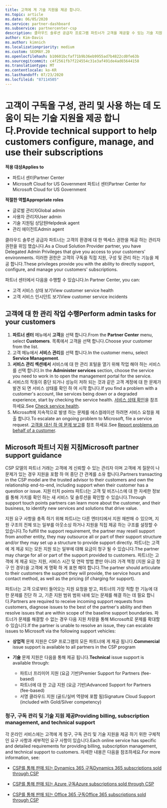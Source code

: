```yaml
---
title: 고객에 게 기술 지원을 제공 합니다.
ms.topic: article
ms.date: 06/05/2020
ms.service: partner-dashboard
ms.subservice: partnercenter-csp
description: 클라우드 솔루션 공급자 프로그램 파트너가 고객을 제공할 수 있는 기술 지원의 유형에 대해 알아봅니다.
author: Kim-Davis
ms.author: kimnich
ms.localizationpriority: medium
ms.custom: SEOMAY.20
ms.openlocfilehash: b10601bcfaf71b9b36eb9955ad7b4822cd0fe63b
ms.sourcegitcommit: c4f2561fb7f224554c31e3af491de4ad65644158
ms.translationtype: MT
ms.contentlocale: ko-KR
ms.lasthandoff: 07/23/2020
ms.locfileid: "87114505"
---
```

# <a name="provide-technical-support-to-help-customers-configure-manage-and-use-their-subscriptions"></a><span data-ttu-id="a18bc-103">고객이 구독을 구성, 관리 및 사용 하는 데 도움이 되는 기술 지원을 제공 합니다.</span><span class="sxs-lookup"><span data-stu-id="a18bc-103">Provide technical support to help customers configure, manage, and use their subscriptions</span></span>

<span data-ttu-id="a18bc-104">**적용 대상**</span><span class="sxs-lookup"><span data-stu-id="a18bc-104">**Applies to**</span></span>

- <span data-ttu-id="a18bc-105">파트너 센터</span><span class="sxs-lookup"><span data-stu-id="a18bc-105">Partner Center</span></span>
- <span data-ttu-id="a18bc-106">Microsoft Cloud for US Government 파트너 센터</span><span class="sxs-lookup"><span data-stu-id="a18bc-106">Partner Center for Microsoft Cloud for US Government</span></span>

<span data-ttu-id="a18bc-107">**적절한 역할**</span><span class="sxs-lookup"><span data-stu-id="a18bc-107">**Appropriate roles**</span></span>
- <span data-ttu-id="a18bc-108">글로벌 관리자</span><span class="sxs-lookup"><span data-stu-id="a18bc-108">Global admin</span></span>
- <span data-ttu-id="a18bc-109">사용자 관리자</span><span class="sxs-lookup"><span data-stu-id="a18bc-109">User admin</span></span>
- <span data-ttu-id="a18bc-110">기술 지원팀 상담원</span><span class="sxs-lookup"><span data-stu-id="a18bc-110">Helpdesk agent</span></span>
- <span data-ttu-id="a18bc-111">관리 에이전트</span><span class="sxs-lookup"><span data-stu-id="a18bc-111">Admin agent</span></span>

<span data-ttu-id="a18bc-112">클라우드 솔루션 공급자 파트너는 고객의 환경에 대 한 액세스 권한을 제공 하는 관리자 권한을 위임 했습니다.</span><span class="sxs-lookup"><span data-stu-id="a18bc-112">As a Cloud Solution Provider partner, you have Delegated Admin Privileges that give you access to your customers' environments.</span></span> <span data-ttu-id="a18bc-113">이러한 권한은 고객의 구독을 직접 지원, 구성 및 관리 하는 기능을 제공 합니다.</span><span class="sxs-lookup"><span data-stu-id="a18bc-113">These privileges provide you with the ability to directly support, configure, and manage your customers' subscriptions.</span></span>

<span data-ttu-id="a18bc-114">파트너 센터에서 다음을 수행할 수 있습니다.</span><span class="sxs-lookup"><span data-stu-id="a18bc-114">In Partner Center, you can:</span></span>

- <span data-ttu-id="a18bc-115">고객 서비스 상태 보기</span><span class="sxs-lookup"><span data-stu-id="a18bc-115">View customer service health</span></span>
- <span data-ttu-id="a18bc-116">고객 서비스 인시던트 보기</span><span class="sxs-lookup"><span data-stu-id="a18bc-116">View customer service incidents</span></span>

## <a name="perform-admin-tasks-for-your-customers"></a><span data-ttu-id="a18bc-117">고객에 대 한 관리 작업 수행</span><span class="sxs-lookup"><span data-stu-id="a18bc-117">Perform admin tasks for your customers</span></span>

1. <span data-ttu-id="a18bc-118">**파트너 센터** 메뉴에서 **고객**을 선택 합니다.</span><span class="sxs-lookup"><span data-stu-id="a18bc-118">From the **Partner Center** menu, select **Customers**.</span></span> <span data-ttu-id="a18bc-119">목록에서 고객을 선택 합니다.</span><span class="sxs-lookup"><span data-stu-id="a18bc-119">Choose your customer from the list.</span></span>
2. <span data-ttu-id="a18bc-120">고객 메뉴에서 **서비스 관리**를 선택 합니다.</span><span class="sxs-lookup"><span data-stu-id="a18bc-120">In the customer menu, select **Service Management**.</span></span>
3. <span data-ttu-id="a18bc-121">**서비스 관리 섹션에서** 서비스에 대 한 관리 포털을 열기 위해 작업 해야 하는 서비스를 선택 합니다.</span><span class="sxs-lookup"><span data-stu-id="a18bc-121">In the **Administer services** section, choose the service you need to work in to open the management portal for the service.</span></span>
4. <span data-ttu-id="a18bc-122">서비스의 작동이 중단 되거나 성능이 저하 되는 것과 같은 고객 계정에 대 한 문제가 발견 되 면 서비스 상태를 확인 하 여 시작 합니다.</span><span class="sxs-lookup"><span data-stu-id="a18bc-122">If you find a problem with a customer's account, like services being down or a degraded experience, start by checking the service health.</span></span> <span data-ttu-id="a18bc-123">[서비스 상태 확인](check-service-health.md)을 참조 하세요.</span><span class="sxs-lookup"><span data-stu-id="a18bc-123">See [Check service health](check-service-health.md).</span></span>
5. <span data-ttu-id="a18bc-124">Microsoft에 지속적으로 발생 하는 문제를 에스컬레이션 하려면 서비스 요청을 제출 합니다.</span><span class="sxs-lookup"><span data-stu-id="a18bc-124">To escalate an ongoing problem to Microsoft, file a service request.</span></span> <span data-ttu-id="a18bc-125">[고객을 대신 하 여 문제 보고](report-problems-on-behalf-of-a-customer.md)를 참조 하세요.</span><span class="sxs-lookup"><span data-stu-id="a18bc-125">See [Report problems on behalf of a customer](report-problems-on-behalf-of-a-customer.md).</span></span>

## <a name="microsoft-partner-support-guidance"></a><span data-ttu-id="a18bc-126">Microsoft 파트너 지원 지침</span><span class="sxs-lookup"><span data-stu-id="a18bc-126">Microsoft partner support guidance</span></span>

<span data-ttu-id="a18bc-127">CSP 모델의 파트너 거래는 고객에 게 신뢰할 수 있는 관리자 이며 고객에 게 질문이 나 문제가 있는 경우 지원을 포함 하 여 종단 간 관계를 소유 합니다.</span><span class="sxs-lookup"><span data-stu-id="a18bc-127">Partners transacting in the CSP model are the trusted advisor to their customers and own the relationship end-to-end, including support when their customer has a question or issue.</span></span> <span data-ttu-id="a18bc-128">지원 터치 points 파트너는 고객 및 비즈니스에 대 한 자세한 정보를 통해 가치를 확인 하는 새 서비스 및 솔루션을 확인할 수 있습니다.</span><span class="sxs-lookup"><span data-stu-id="a18bc-128">Through support touch points partners can learn more about the customer, and their business, to identify new services and solutions that drive value.</span></span>

<span data-ttu-id="a18bc-129">지원 요구 사항을 충족 하기 위해 파트너는 다른 엔터티에서 지원 재판매 수 있으며, 지원 구조의 전체 또는 일부를 아웃소싱 하거나 지원을 직접 제공 하는 구조를 설정할 수 있습니다.</span><span class="sxs-lookup"><span data-stu-id="a18bc-129">To fulfill the support requirement, the partner may resell support from another entity, they may outsource all or part of their support structure and/or they may set up a structure to provide support directly.</span></span>  <span data-ttu-id="a18bc-130">파트너는 고객에 게 제공 되는 모든 지원 또는 일부에 대해 요금이 청구 될 수 있습니다.</span><span class="sxs-lookup"><span data-stu-id="a18bc-130">The partner may charge for all or part of the support provided to customers.</span></span> <span data-ttu-id="a18bc-131">파트너는 고객에 게 제공 되는 지원, 서비스 시간 및 연락 방법 뿐만 아니라 가격 책정 (지원 요금 청구 인 경우)을 고객에 게 명확 하 게 표현 해야 합니다.</span><span class="sxs-lookup"><span data-stu-id="a18bc-131">The partner should articulate to their customers the support they will provide, the service hours and contact method, as well as the pricing (if charging for support).</span></span> 

<span data-ttu-id="a18bc-132">파트너는 고객 으로부터 들어오는 지원 요청을 받고, 파트너의 가장 적합 한 기능에 대 한 문제를 진단 하 고, 기준 지원 범위 범위 내에 있는 문제를 해결 하는 데 필요 합니다.</span><span class="sxs-lookup"><span data-stu-id="a18bc-132">Partners are required to receive incoming support requests from customers, diagnose issues to the best of the partner's ability and then resolve issues that are within scope of the baseline support boundaries.</span></span> <span data-ttu-id="a18bc-133">파트너가 문제를 해결할 수 없는 경우 다음 지원 차량을 통해 Microsoft로 문제를 확대할 수 있습니다.</span><span class="sxs-lookup"><span data-stu-id="a18bc-133">If the partner is unable to resolve an issue, they can escalate issues to Microsoft via the following support vehicles:</span></span>

- <span data-ttu-id="a18bc-134">**상업적** 문제 지원은 CSP 프로그램의 모든 파트너에 게 제공 됩니다.</span><span class="sxs-lookup"><span data-stu-id="a18bc-134">**Commercial** issue support is available to all partners in the CSP program</span></span>

- <span data-ttu-id="a18bc-135">**기술** 문제 지원은 다음을 통해 제공 됩니다.</span><span class="sxs-lookup"><span data-stu-id="a18bc-135">**Technical** issue support is available through:</span></span>

  - <span data-ttu-id="a18bc-136">파트너 프리미어 지원 (요금 기반)</span><span class="sxs-lookup"><span data-stu-id="a18bc-136">Premier Support for Partners (fee-based)</span></span>
  - <span data-ttu-id="a18bc-137">파트너에 대 한 고급 지원 (요금 기반)</span><span class="sxs-lookup"><span data-stu-id="a18bc-137">Advanced Support for Partners (fee-based)</span></span>
  - <span data-ttu-id="a18bc-138">서명 클라우드 지원 (골드/실버 역량에 포함 됨)</span><span class="sxs-lookup"><span data-stu-id="a18bc-138">Signature Cloud Support (included with Gold/Silver competency)</span></span>

### <a name="providing-billing-subscription-management-and-technical-support"></a><span data-ttu-id="a18bc-139">청구, 구독 관리 및 기술 지원 제공</span><span class="sxs-lookup"><span data-stu-id="a18bc-139">Providing billing, subscription management, and technical support</span></span> 

<span data-ttu-id="a18bc-140">각 온라인 서비스에는 고객에 게 청구, 구독 관리 및 기술 지원을 제공 하기 위한 구체적인 요구 사항과 세부적인 요구 사항이 있습니다.</span><span class="sxs-lookup"><span data-stu-id="a18bc-140">Each online service has specific and detailed requirements for providing billing, subscription management, and technical support to customers.</span></span> <span data-ttu-id="a18bc-141">자세한 내용은 다음을 참조하세요.</span><span class="sxs-lookup"><span data-stu-id="a18bc-141">For more information, see:</span></span>

- [<span data-ttu-id="a18bc-142">CSP를 통해 판매 되는 Dynamics 365 구독</span><span class="sxs-lookup"><span data-stu-id="a18bc-142">Dynamics 365 subscriptions sold through CSP</span></span>](https://www.microsoftpartnercommunity.com/t5/CSP/Microsoft-Partner-Support-Guidance/m-p/5262#M30)

- [<span data-ttu-id="a18bc-143">CSP를 통해 판매 되는 Azure 구독</span><span class="sxs-lookup"><span data-stu-id="a18bc-143">Azure subscriptions sold through CSP</span></span>](https://www.microsoftpartnercommunity.com/t5/CSP/Microsoft-Partner-Support-Guidance/m-p/5263#M31)

- [<span data-ttu-id="a18bc-144">CSP를 통해 판매 되는 Office 365 구독</span><span class="sxs-lookup"><span data-stu-id="a18bc-144">Office 365 subscriptions sold through CSP</span></span>](https://www.microsoftpartnercommunity.com/t5/CSP/Microsoft-Partner-Support-Guidance/m-p/5264#M32)
